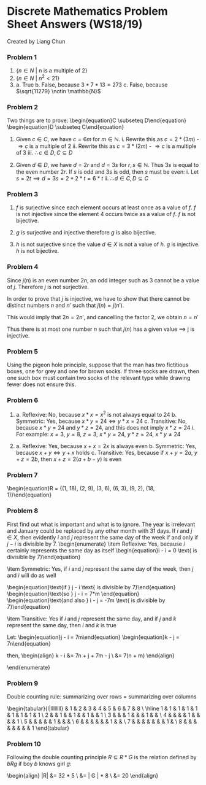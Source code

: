 # Discrete Mathematics Problem Sheet Answers (WS18/19)
Created by Liang Chun

### Problem 1
1. {$n \in N$ | n is a multiple of 2}
2. {$n \in N$ | $n^2 <  21$}
3. 
    a. True
    b. False, because $3 * 7 * 13 = 273$
    c. False, because $\sqrt{11279} \notin \mathbb{N}$ 

### Problem 2
Two things are to prove:
\begin{equation}C \subseteq D\end{equation}
\begin{equation}D \subseteq C\end{equation}

1. Given $c \in C$, we have $c = 6m$ for $m \in \mathbb{N}$. 
    i. Rewrite this as $c = 2 * (3m)$
        - $\Rightarrow c$ is a multiple of 2
    ii. Rewrite this as $c = 3 * (2m)$
        - $\Rightarrow c$ is a multiple of 3
    iii. $\therefore c \in D, C \subseteq D$

2. Given $d \in D$, we have $d = 2r$ and $d = 3s$ for $r, s \in \mathbb{N}$. Thus $3s$ is equal to the even number $2r$. If $s$ is odd and $3s$ is odd, then $s$ must be even:
    i. Let $s = 2t \implies d = 3s = 2 * 2 * t = 6 * t$
    ii. $\therefore d \in C, D \subseteq C$


### Problem 3
1. $f$ is surjective since each element occurs at least once as a value of $f$. $f$ is not injective since the element $4$ occurs twice as a value of $f$. $f$ is not bijective.

2. $g$ is surjective and injective therefore $g$ is also bijective.

3. $h$ is not surjective since the value $d \in X$ is not a value of $h$. $g$ is injective. $h$ is not bijective.

### Problem 4
Since $j(n)$ is an even number $2n$, an odd integer such as $3$ cannot be a value of $j$. Therefore $j$ is not surjective.

In order to prove that $j$ is injective, we have to show that there cannot be distinct numbers $n$ and $n'$ such that $j(n) = j(n')$.

This would imply that $2n = 2n'$, and cancelling the factor 2, we obtain $n = n'$

Thus there is at most one number $n$ such that $j(n)$ has a given value $\implies$ j is injective.

### Problem 5
Using the pigeon hole principle, suppose that the man has two fictitious boxes, one for grey and one for brown socks. If three socks are drawn,
then one such box must contain two socks of the relevant type while drawing fewer does not ensure this.

### Problem 6
1.
    a. Reflexive: No, because $x * x = x^2$ is not always equal to 24
    b. Symmetric: Yes, because $x * y = 24 \Leftrightarrow y * x = 24$
    c. Transitive: No, because $x * y = 24$ and $y * z = 24$, and this does not imply $x * z = 24$
        i. For example: $x = 3$, $y = 8$, $z = 3$, $x * y = 24$, $y * z = 24$, $x * y \neq 24$

2. 
    a. Reflexive: Yes, because $x + x = 2x$ is always even
    b. Symmetric: Yes, because $x + y \Leftrightarrow y + x$ holds
    c. Transitive: Yes, because if $x + y = 2a$, $y + z = 2b$, then $x + z = 2(a+b-y)$ is even

### Problem 7

\begin{equation}R = \{(1, 18), (2, 9), (3, 6), (6, 3), (9, 2), (18, 1)\}\end{equation}

### Problem 8
First find out what is important and what is to ignore. The year is irrelevant and January could be replaced by any other
month with 31 days. If $i$ and $j \in X$, then evidently $i$ and $j$ represent the same day of the week if and only if $j - i$ is divisible by 7.
\begin{enumerate}
\item
Reflexive: Yes, because $i$ certainly represents the same day as itself
\begin{equation}i - i = 0 \text{ is divisible by 7}\end{equation}

\item
Symmetric: Yes, if $i$ and $j$ represent the same day of the week, then $j$ and $i$ will do as well

\begin{equation}\text{if } j - i \text{ is divisible by 7}\end{equation}
\begin{equation}\text{so } j - i = 7*m \end{equation}
\begin{equation}\text{and also } i - j = -7m \text{ is divisible by 7}\end{equation}

\item
Transitive: Yes if $i$ and $j$ represent the same day, and if $j$ and $k$ represent the same day, then $i$ and $k$ is true

Let:
\begin{equation}j - i = 7m\end{equation}
\begin{equation}k - j = 7n\end{equation}

then,
\begin{align}
k - i &= 7n + j + 7m - j \\ 
&= 7(n + m)
\end{align}


\end{enumerate}


### Problem 9

Double counting rule: summarizing over rows = summarizing over columns

\begin{tabular}{l|llllllll}
  & 1 & 2 & 3 & 4 & 5 & 6 & 7 & 8 \\
  \hline
1 & 1 & 1 & 1 & 1 & 1 & 1 & 1 & 1 \\
2 &   & 1 &   & 1 &   & 1 &   & 1 \\
3 &   &   & 1 &   &   & 1 &   &   \\
4 &   &   &   & 1 &   &   &   & 1 \\
5 &   &   &   &   & 1 &   &   &   \\
6 &   &   &   &   &   & 1 &   &   \\
7 &   &   &   &   &   &   & 1 &   \\
8 &   &   &   &   &   &   &  & 1
\end{tabular}


### Problem 10
Following the double counting principle $R \subseteq R * G$ is the relation defined by $bRg$ if boy $b$ knows girl $g$:
<!-- $R$ \subseteq $R$ \cross $G$ is the relation defined by $bRg$ if boy $b$ knows girl $g$ -->

\begin{align}
|R| &= 32 * 5 \\
&= | G | * 8  \\
&= 20
\end{align}